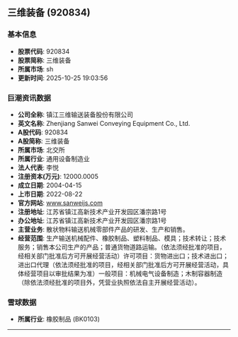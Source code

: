 ## 三维装备 (920834)

### 基本信息

- **股票代码**: 920834
- **股票简称**: 三维装备
- **所属市场**: sh
- **更新时间**: 2025-10-25 19:03:56

### 巨潮资讯数据

- **公司全称**: 镇江三维输送装备股份有限公司
- **英文名称**: Zhenjiang Sanwei Conveying Equipment Co., Ltd.
- **A股代码**: 920834
- **A股简称**: 三维装备
- **所属市场**: 北交所
- **所属行业**: 通用设备制造业
- **法人代表**: 李悦
- **注册资本(万元)**: 12000.0005
- **成立日期**: 2004-04-15
- **上市日期**: 2022-08-22
- **官方网站**: www.sanweijs.com
- **注册地址**: 江苏省镇江高新技术产业开发园区潘宗路1号
- **办公地址**: 江苏省镇江高新技术产业开发园区潘宗路1号
- **主营业务**: 散状物料输送机械零部件产品的研发、生产和销售。
- **经营范围**: 生产输送机械配件、橡胶制品、塑料制品、模具；技术转让；技术服务；销售本公司生产的产品；普通货物道路运输。（依法须经批准的项目，经相关部门批准后方可开展经营活动）许可项目：货物进出口；技术进出口；进出口代理（依法须经批准的项目，经相关部门批准后方可开展经营活动，具体经营项目以审批结果为准）一般项目：机械电气设备制造；木制容器制造（除依法须经批准的项目外，凭营业执照依法自主开展经营活动）。

### 雪球数据

- **所属行业**: 橡胶制品 (BK0103)

---